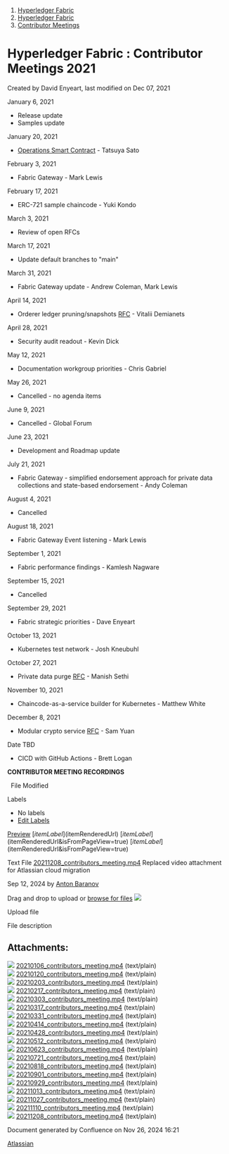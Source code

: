 1. [Hyperledger Fabric](index.html)
2. [Hyperledger Fabric](Hyperledger-Fabric_22839309.html)
3. [Contributor Meetings](Contributor-Meetings_22840714.html)

# Hyperledger Fabric : Contributor Meetings 2021

Created by David Enyeart, last modified on Dec 07, 2021

January 6, 2021

- Release update
- Samples update

January 20, 2021

- [Operations Smart Contract](https://lists.hyperledger.org/g/fabric/message/9464) - Tatsuya Sato

February 3, 2021

- Fabric Gateway - Mark Lewis

February 17, 2021

- ERC-721 sample chaincode - Yuki Kondo

March 3, 2021

- Review of open RFCs

March 17, 2021

- Update default branches to "main"

March 31, 2021

- Fabric Gateway update - Andrew Coleman, Mark Lewis

April 14, 2021

- Orderer ledger pruning/snapshots [RFC](https://github.com/hyperledger/fabric-rfcs/pull/44) - Vitalii Demianets

April 28, 2021

- Security audit readout - Kevin Dick

May 12, 2021

- Documentation workgroup priorities - Chris Gabriel

May 26, 2021

- Cancelled - no agenda items

June 9, 2021

- Cancelled - Global Forum

June 23, 2021

- Development and Roadmap update

July 21, 2021

- Fabric Gateway - simplified endorsement approach for private data collections and state-based endorsement - Andy Coleman

August 4, 2021

- Cancelled

August 18, 2021

- Fabric Gateway Event listening - Mark Lewis

September 1, 2021

- Fabric performance findings - Kamlesh Nagware

September 15, 2021

- Cancelled

September 29, 2021

- Fabric strategic priorities - Dave Enyeart

October 13, 2021

- Kubernetes test network - Josh Kneubuhl

October 27, 2021

- Private data purge [RFC](https://github.com/hyperledger/fabric-rfcs/pull/46) - Manish Sethi

November 10, 2021

- Chaincode-as-a-service builder for Kubernetes - Matthew White

December 8, 2021

- Modular crypto service [RFC](https://github.com/hyperledger/fabric-rfcs/pull/34) - Sam Yuan

Date TBD

- CICD with GitHub Actions - Brett Logan

**CONTRIBUTOR MEETING RECORDINGS**

  File Modified

Labels

- No labels
- [Edit Labels](# "Edit Labels")

[Preview]() [$itemLabel]($itemRenderedUrl) [$itemLabel]($itemRenderedUrl&isFromPageView=true) [$itemLabel]($itemRenderedUrl&isFromPageView=true)

Text File [20211208\_contributors\_meeting.mp4](attachments/22842558/22843118.mp4 "Download") Replaced video attachment for Atlassian cloud migration

Sep 12, 2024 by [Anton Baranov](/wiki/people/5d276e9fafbc2a0c25112118)

Drag and drop to upload or [browse for files]() ![](images/icons/wait.gif)

Upload file

File description

## Attachments:

![](images/icons/bullet_blue.gif) [20210106\_contributors\_meeting.mp4](attachments/22842558/22843100.mp4) (text/plain)  
![](images/icons/bullet_blue.gif) [20210120\_contributors\_meeting.mp4](attachments/22842558/22843101.mp4) (text/plain)  
![](images/icons/bullet_blue.gif) [20210203\_contributors\_meeting.mp4](attachments/22842558/22843102.mp4) (text/plain)  
![](images/icons/bullet_blue.gif) [20210217\_contributors\_meeting.mp4](attachments/22842558/22843103.mp4) (text/plain)  
![](images/icons/bullet_blue.gif) [20210303\_contributors\_meeting.mp4](attachments/22842558/22843104.mp4) (text/plain)  
![](images/icons/bullet_blue.gif) [20210317\_contributors\_meeting.mp4](attachments/22842558/22843105.mp4) (text/plain)  
![](images/icons/bullet_blue.gif) [20210331\_contributors\_meeting.mp4](attachments/22842558/22843106.mp4) (text/plain)  
![](images/icons/bullet_blue.gif) [20210414\_contributors\_meeting.mp4](attachments/22842558/22843107.mp4) (text/plain)  
![](images/icons/bullet_blue.gif) [20210428\_contributors\_meeting.mp4](attachments/22842558/22843108.mp4) (text/plain)  
![](images/icons/bullet_blue.gif) [20210512\_contributors\_meeting.mp4](attachments/22842558/22843109.mp4) (text/plain)  
![](images/icons/bullet_blue.gif) [20210623\_contributors\_meeting.mp4](attachments/22842558/22843110.mp4) (text/plain)  
![](images/icons/bullet_blue.gif) [20210721\_contributors\_meeting.mp4](attachments/22842558/22843111.mp4) (text/plain)  
![](images/icons/bullet_blue.gif) [20210818\_contributors\_meeting.mp4](attachments/22842558/22843112.mp4) (text/plain)  
![](images/icons/bullet_blue.gif) [20210901\_contributors\_meeting.mp4](attachments/22842558/22843113.mp4) (text/plain)  
![](images/icons/bullet_blue.gif) [20210929\_contributors\_meeting.mp4](attachments/22842558/22843114.mp4) (text/plain)  
![](images/icons/bullet_blue.gif) [20211013\_contributors\_meeting.mp4](attachments/22842558/22843115.mp4) (text/plain)  
![](images/icons/bullet_blue.gif) [20211027\_contributors\_meeting.mp4](attachments/22842558/22843116.mp4) (text/plain)  
![](images/icons/bullet_blue.gif) [20211110\_contributors\_meeting.mp4](attachments/22842558/22843117.mp4) (text/plain)  
![](images/icons/bullet_blue.gif) [20211208\_contributors\_meeting.mp4](attachments/22842558/22843118.mp4) (text/plain)

Document generated by Confluence on Nov 26, 2024 16:21

[Atlassian](http://www.atlassian.com/)
